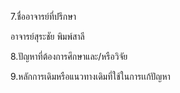 7.ชื่ออาจารย์ที่ปรึกษา

อาจารย์สุระชัย พิมพ์สาลี

8.ปัญหาที่ต้องการศึกษาและ/หรือวิจัย



9.หลักการเดิมหรือแนวทางเดิมที่ใช้ในการเเก้ปัญหา
